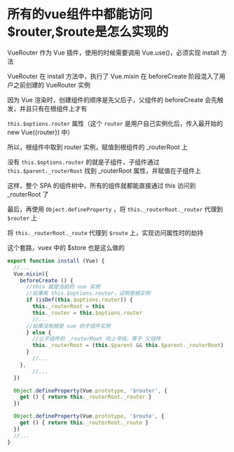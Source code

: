 # 所有的vue组件中都能访问\$router,\$route是怎么实现的

VueRouter 作为 Vue 插件，使用的时候需要调用 Vue.use()，必须实现 install 方法

VueRouter 在 install 方法中，执行了 Vue.mixin 在 beforeCreate 阶段混入了用户之前创建的 VueRouter 实例

因为 Vue 渲染时，创建组件的顺序是先父后子，父组件的 beforeCreate 会先触发，并且只有在根组件上才有

`this.$options.router` 属性（这个 `router` 是用户自己实例化后，传入最开始的new Vue({router}) 中）

所以，根组件中取到 router 实例，赋值到根组件的 _routerRoot 上

没有 `this.$options.router`  的就是子组件，子组件通过 `this.$parent._routerRoot` 找到 _routerRoot 属性，并赋值在子组件上

这样，整个 SPA 的组件树中，所有的组件就都能直接通过 this 访问到 _routerRoot 了

最后，再使用 `Object.defineProperty` ，将 `this._routerRoot._router` 代理到 `$router` 上

将 `this._routerRoot._route` 代理到 `$route` 上，实现访问属性时的劫持

这个套路，vuex 中的 \$store 也是这么做的

```js
export function install (Vue) {
  //...
  Vue.mixin({
    beforeCreate () {
      //this 就是当前的 vue 实例
      //如果有 this.$options.router，证明是根实例
      if (isDef(this.$options.router)) {
        this._routerRoot = this
        this._router = this.$options.router
        //...
      //如果没有就是 vue 的子组件实例
      } else {
        //让子组件的 _routerRoot 向上寻找，等于 父组件
        this._routerRoot = (this.$parent && this.$parent._routerRoot) || this
      }
     	//...
    },
		//...
  })

  Object.defineProperty(Vue.prototype, '$router', {
    get () { return this._routerRoot._router }
  })

  Object.defineProperty(Vue.prototype, '$route', {
    get () { return this._routerRoot._route }
  })
  //...
}
```


